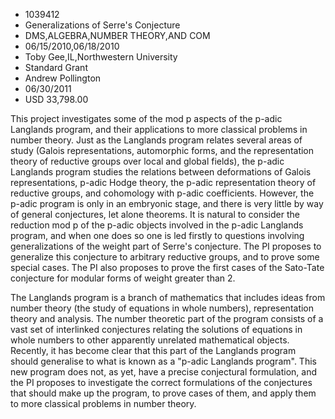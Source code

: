 
* 1039412
* Generalizations of Serre's Conjecture
* DMS,ALGEBRA,NUMBER THEORY,AND COM
* 06/15/2010,06/18/2010
* Toby Gee,IL,Northwestern University
* Standard Grant
* Andrew Pollington
* 06/30/2011
* USD 33,798.00

This project investigates some of the mod p aspects of the p-adic Langlands
program, and their applications to more classical problems in number theory.
Just as the Langlands program relates several areas of study (Galois
representations, automorphic forms, and the representation theory of reductive
groups over local and global fields), the p-adic Langlands program studies the
relations between deformations of Galois representations, p-adic Hodge theory,
the p-adic representation theory of reductive groups, and cohomology with p-adic
coefficients. However, the p-adic program is only in an embryonic stage, and
there is very little by way of general conjectures, let alone theorems. It is
natural to consider the reduction mod p of the p-adic objects involved in the
p-adic Langlands program, and when one does so one is led firstly to questions
involving generalizations of the weight part of Serre's conjecture. The PI
proposes to generalize this conjecture to arbitrary reductive groups, and to
prove some special cases. The PI also proposes to prove the first cases of the
Sato-Tate conjecture for modular forms of weight greater than 2.

The Langlands program is a branch of mathematics that includes ideas from
number theory (the study of equations in whole numbers), representation theory
and analysis. The number theoretic part of the program consists of a vast set of
interlinked conjectures relating the solutions of equations in whole numbers to
other apparently unrelated mathematical objects. Recently, it has become clear
that this part of the Langlands program should generalise to what is known as a
"p-adic Langlands program". This new program does not, as yet, have a precise
conjectural formulation, and the PI proposes to investigate the correct
formulations of the conjectures that should make up the program, to prove cases
of them, and apply them to more classical problems in number theory.


